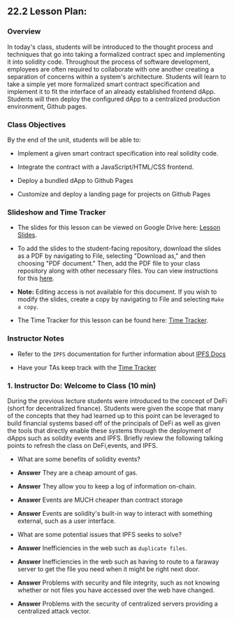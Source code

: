 ## 22.2 Lesson Plan:

### Overview

In today's class, students will be introduced to the thought process and techniques that go into taking a formalized contract spec and implementing it into solidity code. Throughout the process of software development, employees are often required to collaborate with one another creating a separation of concerns within a system's architecture. Students will learn to take a simple yet more formalized smart contract specification and implement it to fit the interface of an already established frontend dApp. Students will then deploy the configured dApp to a centralized production environment, Github pages.

### Class Objectives

By the end of the unit, students will be able to:

* Implement a given smart contract specification into real solidity code.

* Integrate the contract with a JavaScript/HTML/CSS frontend.

* Deploy a bundled dApp to Github Pages

* Customize and deploy a landing page for projects on Github Pages

### Slideshow and Time Tracker

* The slides for this lesson can be viewed on Google Drive here: [Lesson Slides](https://docs.google.com/presentation/d/1devzesQ1UKT2weYAz43Ei9YBIM863dYDtw9IFIMfLis/edit?usp=sharing).

* To add the slides to the student-facing repository, download the slides as a PDF by navigating to File, selecting "Download as," and then choosing "PDF document." Then, add the PDF file to your class repository along with other necessary files. You can view instructions for this [here](https://docs.google.com/document/d/1XM90c4s9XjwZHjdUlwEMcv2iXcO_yRGx5p2iLZ3BGNI/edit?usp=sharing).

* **Note:** Editing access is not available for this document. If you wish to modify the slides, create a copy by navigating to File and selecting `Make a copy`.

* The Time Tracker for this lesson can be found here: [Time Tracker](TimeTracker.xlsx).

### Instructor Notes

* Refer to the `IPFS` documentation for further information about [IPFS Docs](https://docs.ipfs.io/)

* Have your TAs keep track with the [Time Tracker](TimeTracker.xlsx)

### 1. Instructor Do: Welcome to Class (10 min)

During the previous lecture students were introduced to the concept of DeFi (short for decentralized finance). Students were given the scope that many of the concepts that they had learned up to this point can be leveraged to build financial systems based off of the principals of DeFi as well as given the tools that directly enable these systems through the deployment of dApps such as solidity events and IPFS. Briefly review the following talking points to refresh the class on DeFi,events, and IPFS.

* What are some benefits of solidity events?

* **Answer** They are a cheap amount of gas.

* **Answer** They allow you to keep a log of information on-chain.

* **Answer** Events are MUCH cheaper than contract storage

* **Answer** Events are solidity's built-in way to interact with something external, such as a user interface.

* What are some potential issues that IPFS seeks to solve?

* **Answer** Inefficiencies in the web such as `duplicate files`.

* **Answer** Inefficiencies in the web such as having to route to a faraway server to get the file you need when it might be right next door.

* **Answer** Problems with security and file integrity, such as not knowing whether or not files you have accessed over the web have changed.

* **Answer** Problems with the security of centralized servers providing a centralized attack vector.
